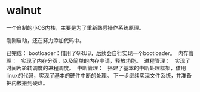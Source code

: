 # walnut
一个自制的小OS内核，主要是为了重新熟悉操作系统原理。

刚刚启动，还在努力添加代码中。

已完成：
  bootloader：借用了GRUB，后续会自行实现一个bootloader。
  内存管理：   实现了内存分页，以及简单的内存申请，释放功能。
  进程管理：   实现了时间片轮转调度的进程调度。
  中断管理：   搭建了基本的中断处理框架，借用linux的代码，实现了基本的硬件中断的处理。
下一步继续实现文件系统，并准备把内核搬到硬盘。
